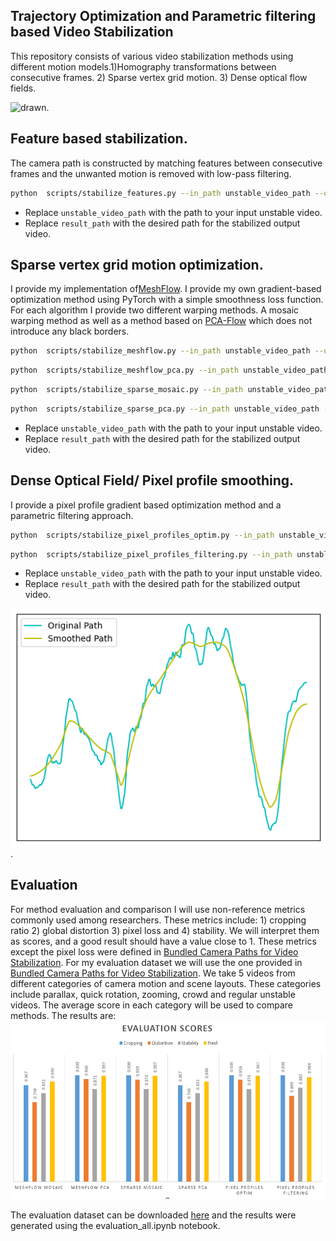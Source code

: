 ## Trajectory Optimization and Parametric filtering based Video Stabilization
This repository consists of various video stabilization methods using different motion models.1)Homography transformations between consecutive frames. 2) Sparse vertex grid motion. 3) Dense optical flow fields.

![drawn](https://github.com/btxviny/Trajectory-Optimization-and-Parametric-filtering-based-Video-Stabilization/blob/main/images/drawn_small.gif).

## Feature based stabilization.
The camera path is constructed by matching features between consecutive frames and the unwanted motion is removed with low-pass filtering.
```bash
python  scripts/stabilize_features.py --in_path unstable_video_path --out_path result_path
```
- Replace `unstable_video_path` with the path to your input unstable video.
- Replace `result_path` with the desired path for the stabilized output video.
       
## Sparse vertex grid motion optimization.
 I provide my implementation of[MeshFlow](http://openaccess.thecvf.com/content/ICCV2023/papers/Zhang_Minimum_Latency_Deep_Online_Video_Stabilization_ICCV_2023_paper.pdf).
 I provide my own gradient-based optimization method using PyTorch with a simple smoothness loss function.
 For each algorithm I provide two different warping methods. A mosaic warping method as well as a method based on [PCA-Flow](http://openaccess.thecvf.com/content_cvpr_2015/papers/Wulff_Efficient_Sparse-to-Dense_Optical_2015_CVPR_paper.pdf) which does not introduce any black borders.
```bash
python  scripts/stabilize_meshflow.py --in_path unstable_video_path --out_path result_path
```
```bash
python  scripts/stabilize_meshflow_pca.py --in_path unstable_video_path --out_path result_path
```
```bash
python  scripts/stabilize_sparse_mosaic.py --in_path unstable_video_path --out_path result_path
```
```bash
python  scripts/stabilize_sparse_pca.py --in_path unstable_video_path --out_path result_path
```
- Replace `unstable_video_path` with the path to your input unstable video.
- Replace `result_path` with the desired path for the stabilized output video.
## Dense Optical Field/ Pixel profile smoothing.
I provide a pixel profile gradient based optimization method and a parametric filtering approach.
```bash
python  scripts/stabilize_pixel_profiles_optim.py --in_path unstable_video_path --out_path result_path
```
```bash
python  scripts/stabilize_pixel_profiles_filtering.py --in_path unstable_video_path --out_path result_path
```
- Replace `unstable_video_path` with the path to your input unstable video.
- Replace `result_path` with the desired path for the stabilized output video.
     
![plot](https://github.com/btxviny/Trajectory-Optimization-and-Parametric-filtering-based-Video-Stabilization/blob/main/images/plot.png).

## Evaluation
For method evaluation and comparison I will use non-reference metrics commonly used among researchers. These metrics include: 1) cropping ratio 2) global distortion 3) pixel loss and 4) stability. We will interpret them as scores, and a good result should have a value close to 1. These metrics except the pixel loss were defined in [Bundled Camera Paths for Video Stabilization](https://www.microsoft.com/en-us/research/wp-content/uploads/2016/11/Stabilization_SIGGRAPH13.pdf). For my evaluation dataset we will use the one provided in [Bundled Camera Paths for Video Stabilization](https://www.microsoft.com/en-us/research/wp-content/uploads/2016/11/Stabilization_SIGGRAPH13.pdf). We take 5 videos from different categories of camera motion and scene layouts. These categories include parallax, quick rotation, zooming, crowd and regular unstable videos. The average score in each category will be used to compare methods.
The results are:
![scores](https://github.com/btxviny/Trajectory-Optimization-and-Parametric-filtering-based-Video-Stabilization/blob/main/images/scores.png)

The evaluation dataset can be downloaded [here]() and the results were generated using the evaluation_all.ipynb notebook.
